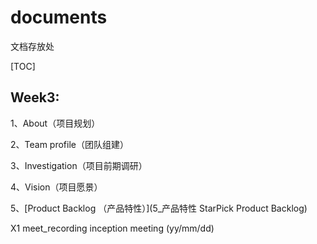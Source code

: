 # documents
文档存放处

[TOC]

## Week3:
1、About（项目规划）

2、Team profile（团队组建）

3、Investigation（项目前期调研）

4、Vision（项目愿景）

5、[Product Backlog （产品特性）](5_产品特性 StarPick Product Backlog)

X1 meet_recording
inception meeting (yy/mm/dd)
